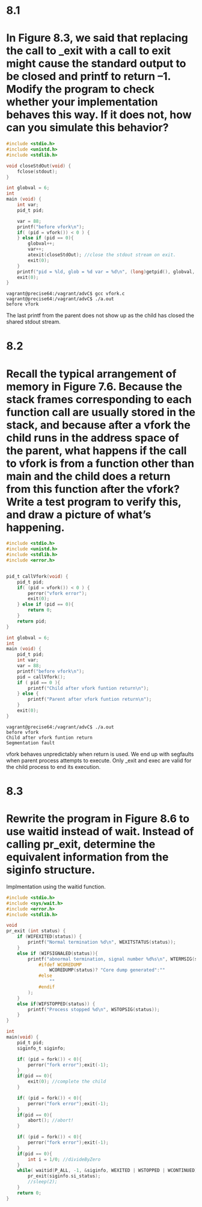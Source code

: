 # 8.1 
# In Figure 8.3, we said that replacing the call to _exit with a call to exit might cause the standard output to be closed and printf to return –1. Modify the program to check whether your implementation behaves this way. If it does not, how can you simulate this behavior?
```c
#include <stdio.h>
#include <unistd.h>
#include <stdlib.h>

void closeStdOut(void) {
    fclose(stdout);
}

int globval = 6;
int
main (void) {
    int var;
    pid_t pid;

    var = 88;
    printf("before vfork\n");
    if( (pid = vfork()) < 0 ) {
    } else if (pid == 0){
        globval++;
        var++;
        atexit(closeStdOut); //close the stdout stream on exit.
        exit(0);
    }
    printf("pid = %ld, glob = %d var = %d\n", (long)getpid(), globval, var); //Output will not show up.
    exit(0);
}
```
```
vagrant@precise64:/vagrant/advC$ gcc vfork.c
vagrant@precise64:/vagrant/advC$ ./a.out
before vfork
```
The last printf from the parent does not show up as the child has closed the shared stdout stream. 
# 8.2 
# Recall the typical arrangement of memory in Figure 7.6. Because the stack frames corresponding to each function call are usually stored in the stack, and because after a vfork the child runs in the address space of the parent, what happens if the call to vfork is from a function other than main and the child does a return from this function after the vfork? Write a test program to verify this, and draw a picture of what’s happening.
```c
#include <stdio.h>
#include <unistd.h>
#include <stdlib.h>
#include <error.h>


pid_t callVfork(void) {
    pid_t pid;
    if( (pid = vfork()) < 0 ) {
        perror("vfork error");
        exit(0);
    } else if (pid == 0){
        return 0;
    }
    return pid;
}

int globval = 6;
int
main (void) {
    pid_t pid;
    int var;
    var = 88;
    printf("before vfork\n");
    pid = callVfork();
    if ( pid == 0 ){
        printf("Child after vfork funtion return\n");
    } else {
        printf("Parent after vfork funtion return\n");
    }
    exit(0);
}
```
```
vagrant@precise64:/vagrant/advC$ ./a.out
before vfork
Child after vfork funtion return
Segmentation fault
```
vfork behaves unpredictably when return is used. We end up with segfaults when parent process attempts to execute. Only _exit and exec are valid for the child process to end its execution. 
# 8.3 
# Rewrite the program in Figure 8.6 to use waitid instead of wait. Instead of calling pr_exit, determine the equivalent information from the siginfo structure.
Implmentation using the waitid function. 
```c
#include <stdio.h>
#include <sys/wait.h>
#include <error.h>
#include <stdlib.h>

void
pr_exit (int status) {
    if (WIFEXITED(status)) {
        printf("Normal termination %d\n", WEXITSTATUS(status));
    }
    else if (WIFSIGNALED(status)){
        printf("abnormal termination, signal number %d%s\n", WTERMSIG(status),
            #ifdef WCOREDUMP
                WCOREDUMP(status)? "Core dump generated":""
            #else
                ""
            #endif
        );
    }
    else if(WIFSTOPPED(status)) {
        printf("Process stopped %d\n", WSTOPSIG(status));
    }
}

int
main(void) {
    pid_t pid;
    siginfo_t siginfo;

    if( (pid = fork()) < 0){
        perror("fork error");exit(-1);
    }
    if(pid == 0){
        exit(0); //complete the child
    }

    if( (pid = fork()) < 0){
        perror("fork error");exit(-1);
    }
    if(pid == 0){
        abort(); //abort!
    }

    if( (pid = fork()) < 0){
        perror("fork error");exit(-1);
    }
    if(pid == 0){
        int i = 1/0; //divideByZero
    }
    while( waitid(P_ALL, -1, &siginfo, WEXITED | WSTOPPED | WCONTINUED) == 0)  { //this is the parent thread
        pr_exit(siginfo.si_status);
        //sleep(2);
    }
    return 0;
}
```
